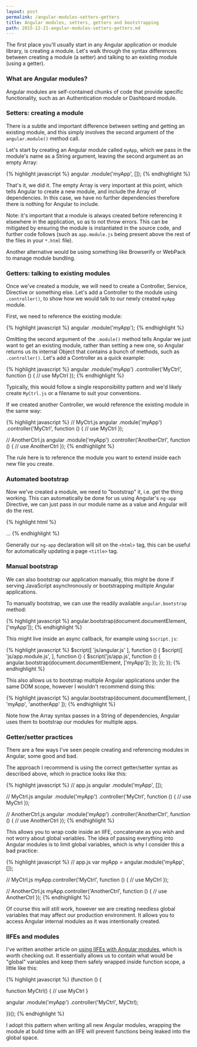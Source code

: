 ```yaml
---
layout: post
permalink: /angular-modules-setters-getters
title: Angular modules, setters, getters and bootstrapping
path: 2015-12-21-angular-modules-setters-getters.md
---
```


The first place you'll usually start in any Angular application or module library, is creating a module. Let's walk through the syntax differences between creating a module (a setter) and talking to an existing module (using a getter).

### What are Angular modules?

Angular modules are self-contained chunks of code that provide specific functionality, such as an Authentication module or Dashboard module.

### Setters: creating a module

There is a subtle and important difference between setting and getting an existing module, and this simply involves the second argument of the `angular.module()` method call.

Let's start by creating an Angular module called `myApp`, which we pass in the module's name as a String argument, leaving the second argument as an empty Array:

{% highlight javascript %}
angular
  .module('myApp', []);
{% endhighlight %}

That's it, we did it. The empty Array is very important at this point, which tells Angular to create a new module, and include the Array of dependencies. In this case, we have no further dependencies therefore there is nothing for Angular to include.

Note: it's important that a module is always created before referencing it elsewhere in the application, so as to not throw errors. This can be mitigated by ensuring the module is instantiated in the source code, and further code follows (such as `app.module.js` being present above the rest of the files in your `*.html` file).

Another alternative would be using something like Browserify or WebPack to manage module bundling.

### Getters: talking to existing modules

Once we've created a module, we will need to create a Controller, Service, Directive or something else. Let's add a Controller to the module using `.controller()`, to show how we would talk to our newly created `myApp` module.

First, we need to reference the existing module:

{% highlight javascript %}
angular
  .module('myApp');
{% endhighlight %}

Omitting the second argument of the `.module()` method tells Angular we just want to get an existing module, rather than setting a new one, so Angular returns us its internal Object that contains a bunch of methods, such as `.controller()`. Let's add a Controller as a quick example:

{% highlight javascript %}
angular
  .module('myApp')
  .controller('MyCtrl', function () {
    // use MyCtrl
  });
{% endhighlight %}

Typically, this would follow a single responsibility pattern and we'd likely create `MyCtrl.js` or a filename to suit your conventions.

If we created another Controller, we would reference the existing module in the same way:

{% highlight javascript %}
// MyCtrl.js
angular
  .module('myApp')
  .controller('MyCtrl', function () {
    // use MyCtrl
  });

// AnotherCtrl.js
angular
  .module('myApp')
  .controller('AnotherCtrl', function () {
    // use AnotherCtrl
  });
{% endhighlight %}

The rule here is to reference the module you want to extend inside each new file you create.

### Automated bootstrap

Now we've created a module, we need to "bootstrap" it, i.e. get the thing working. This can automatically be done for us using Angular's `ng-app` Directive, we can just pass in our module name as a value and Angular will do the rest.

{% highlight html %}
<html ng-app="myApp">
  ...
</html>
{% endhighlight %}

Generally our `ng-app` declaration will sit on the `<html>` tag, this can be useful for automatically updating a page `<title>` tag. 

### Manual bootstrap

We can also bootstrap our application manually, this might be done if serving JavaScript asynchronously or bootstrapping multiple Angular applications.

To manually bootstrap, we can use the readily available `angular.bootstrap` method:

{% highlight javascript %}
angular.bootstrap(document.documentElement, ['myApp']);
{% endhighlight %}

This might live inside an async callback, for example using `$script.js`:

{% highlight javascript %}
$script([
  'js/angular.js'
  ], function () {
    $script([
      'js/app.module.js',
    ], function () {
      $script('js/app.js', function () {
        angular.bootstrap(document.documentElement, ['myApp']);
      });
  });
});
{% endhighlight %}

This also allows us to bootstrap multiple Angular applications under the same DOM scope, however I wouldn't recommend doing this:

{% highlight javascript %}
angular.bootstrap(document.documentElement, [
  'myApp',
  'anotherApp'
]);
{% endhighlight %}

Note how the Array syntax passes in a String of dependencies, Angular uses them to bootstrap our modules for multiple apps.

### Getter/setter practices

There are a few ways I've seen people creating and referencing modules in Angular, some good and bad.

The approach I recommend is using the correct getter/setter syntax as described above, which in practice looks like this:

{% highlight javascript %}
// app.js
angular
  .module('myApp', []);

// MyCtrl.js
angular
  .module('myApp')
  .controller('MyCtrl', function () {
    // use MyCtrl
  });

// AnotherCtrl.js
angular
  .module('myApp')
  .controller('AnotherCtrl', function () {
    // use AnotherCtrl
  });
{% endhighlight %}

This allows you to wrap code inside an IIFE, concatenate as you wish and not worry about global variables. The idea of passing everything into Angular modules is to limit global variables, which is why I consider this a bad practice:

{% highlight javascript %}
// app.js
var myApp = angular.module('myApp', []);

// MyCtrl.js
myApp.controller('MyCtrl', function () {
    // use MyCtrl
  });

// AnotherCtrl.js
myApp.controller('AnotherCtrl', function () {
    // use AnotherCtrl
  });
{% endhighlight %}

Of course this will still work, however we are creating needless global variables that may affect our production environment. It allows you to access Angular internal modules as it was intentionally created.

### IIFEs and modules

I've written another article on [using IIFEs with Angular modules](/minimal-angular-module-syntax-approach-using-an-iife), which is worth checking out. It essentially allows us to contain what would be "global" variables and keep them safely wrapped inside function scope, a little like this:

{% highlight javascript %}
(function () {

  function MyCtrl() {
    // use MyCtrl
  }

  angular
    .module('myApp')
    .controller('MyCtrl', MyCtrl);

})();
{% endhighlight %}

I adopt this pattern when writing all new Angular modules, wrapping the module at build time with an IIFE will prevent functions being leaked into the global space.
